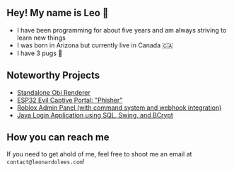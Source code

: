 ## Hey! My name is Leo 👋
- I have been programming for about five years and am always striving to learn new things 
- I was born in Arizona but currently live in Canada 🇨🇦 
- I have 3 pugs 🐶

## Noteworthy Projects
* [Standalone Obj Renderer](https://github.com/LeoL6/Obj-Renderer)
* [ESP32 Evil Captive Portal: "Phisher"](https://github.com/LeoL6/Phisher)
* [Roblox Admin Panel (with command system and webhook integration)](https://github.com/LeoL6/Roblox-Admin-Panel)
* [Java Login Application using SQL, Swing, and BCrypt](https://github.com/LeoL6/minecraft-cheat-installer)

## How you can reach me
If you need to get ahold of me, feel free to shoot me an email at `contact@leonardolees.com`!

<!--
**LeoL6/LeoL6** is a ✨ _special_ ✨ repository because its `README.md` (this file) appears on your GitHub profile.

Here are some ideas to get you started:

- 🔭 I’m currently working on ...
- 🌱 I’m currently learning ...
- 👯 I’m looking to collaborate on ...
- 🤔 I’m looking for help with ...
- 💬 Ask me about ...
- 📫 How to reach me: ...
- 😄 Pronouns: ...
- ⚡ Fun fact: ...
-->
